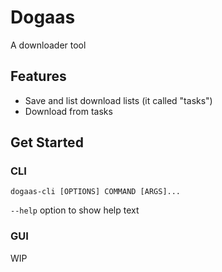 # Dogaas

A downloader tool

## Features

- Save and list download lists (it called "tasks")
- Download from tasks

## Get Started

### CLI

```:ps1
dogaas-cli [OPTIONS] COMMAND [ARGS]...
```

`--help` option to show help text

### GUI

WIP
